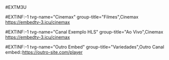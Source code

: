 #EXTM3U

#EXTINF:-1 tvg-name="Cinemax" group-title="Filmes",Cinemax
https://embedtv-3.icu/cinemax

#EXTINF:-1 tvg-name="Canal Exemplo HLS" group-title="Ao Vivo",Cinemax
https://embedtv-3.icu/cinemax

#EXTINF:-1 tvg-name="Outro Embed" group-title="Variedades",Outro Canal
embed::https://outro-site.com/player
